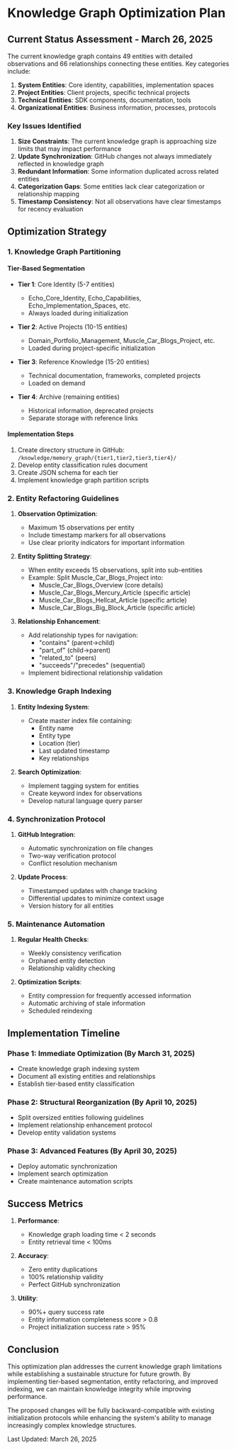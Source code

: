 # Knowledge Graph Optimization Plan

## Current Status Assessment - March 26, 2025

The current knowledge graph contains 49 entities with detailed observations and 66 relationships connecting these entities. Key categories include:

1. **System Entities**: Core identity, capabilities, implementation spaces
2. **Project Entities**: Client projects, specific technical projects
3. **Technical Entities**: SDK components, documentation, tools
4. **Organizational Entities**: Business information, processes, protocols

### Key Issues Identified

1. **Size Constraints**: The current knowledge graph is approaching size limits that may impact performance
2. **Update Synchronization**: GitHub changes not always immediately reflected in knowledge graph
3. **Redundant Information**: Some information duplicated across related entities
4. **Categorization Gaps**: Some entities lack clear categorization or relationship mapping
5. **Timestamp Consistency**: Not all observations have clear timestamps for recency evaluation

## Optimization Strategy

### 1. Knowledge Graph Partitioning

#### Tier-Based Segmentation
- **Tier 1**: Core Identity (5-7 entities)
  - Echo_Core_Identity, Echo_Capabilities, Echo_Implementation_Spaces, etc.
  - Always loaded during initialization
  
- **Tier 2**: Active Projects (10-15 entities)
  - Domain_Portfolio_Management, Muscle_Car_Blogs_Project, etc.
  - Loaded during project-specific initialization
  
- **Tier 3**: Reference Knowledge (15-20 entities)
  - Technical documentation, frameworks, completed projects
  - Loaded on demand
  
- **Tier 4**: Archive (remaining entities)
  - Historical information, deprecated projects
  - Separate storage with reference links

#### Implementation Steps
1. Create directory structure in GitHub: `/knowledge/memory_graph/{tier1,tier2,tier3,tier4}/`
2. Develop entity classification rules document
3. Create JSON schema for each tier
4. Implement knowledge graph partition scripts

### 2. Entity Refactoring Guidelines

1. **Observation Optimization**:
   - Maximum 15 observations per entity
   - Include timestamp markers for all observations
   - Use clear priority indicators for important information
   
2. **Entity Splitting Strategy**:
   - When entity exceeds 15 observations, split into sub-entities
   - Example: Split Muscle_Car_Blogs_Project into:
     - Muscle_Car_Blogs_Overview (core details)
     - Muscle_Car_Blogs_Mercury_Article (specific article)
     - Muscle_Car_Blogs_Hellcat_Article (specific article)
     - Muscle_Car_Blogs_Big_Block_Article (specific article)
   
3. **Relationship Enhancement**:
   - Add relationship types for navigation:
     - "contains" (parent→child)
     - "part_of" (child→parent)
     - "related_to" (peers)
     - "succeeds"/"precedes" (sequential)
   - Implement bidirectional relationship validation

### 3. Knowledge Graph Indexing

1. **Entity Indexing System**:
   - Create master index file containing:
     - Entity name
     - Entity type
     - Location (tier)
     - Last updated timestamp
     - Key relationships
     
2. **Search Optimization**:
   - Implement tagging system for entities
   - Create keyword index for observations
   - Develop natural language query parser

### 4. Synchronization Protocol

1. **GitHub Integration**:
   - Automatic synchronization on file changes
   - Two-way verification protocol
   - Conflict resolution mechanism
   
2. **Update Process**:
   - Timestamped updates with change tracking
   - Differential updates to minimize context usage
   - Version history for all entities

### 5. Maintenance Automation

1. **Regular Health Checks**:
   - Weekly consistency verification
   - Orphaned entity detection
   - Relationship validity checking
   
2. **Optimization Scripts**:
   - Entity compression for frequently accessed information
   - Automatic archiving of stale information
   - Scheduled reindexing

## Implementation Timeline

### Phase 1: Immediate Optimization (By March 31, 2025)
- Create knowledge graph indexing system
- Document all existing entities and relationships
- Establish tier-based entity classification

### Phase 2: Structural Reorganization (By April 10, 2025)
- Split oversized entities following guidelines
- Implement relationship enhancement protocol
- Develop entity validation systems

### Phase 3: Advanced Features (By April 30, 2025)
- Deploy automatic synchronization
- Implement search optimization
- Create maintenance automation scripts

## Success Metrics

1. **Performance**:
   - Knowledge graph loading time < 2 seconds
   - Entity retrieval time < 100ms
   
2. **Accuracy**:
   - Zero entity duplications
   - 100% relationship validity
   - Perfect GitHub synchronization
   
3. **Utility**:
   - 90%+ query success rate
   - Entity information completeness score > 0.8
   - Project initialization success rate > 95%

## Conclusion

This optimization plan addresses the current knowledge graph limitations while establishing a sustainable structure for future growth. By implementing tier-based segmentation, entity refactoring, and improved indexing, we can maintain knowledge integrity while improving performance.

The proposed changes will be fully backward-compatible with existing initialization protocols while enhancing the system's ability to manage increasingly complex knowledge structures.

Last Updated: March 26, 2025
